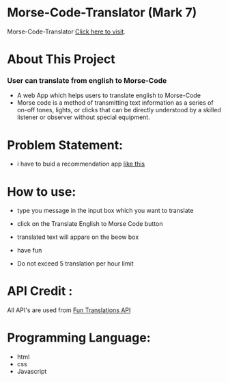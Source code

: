 # Morse-Code-Translator (Mark 7)

Morse-Code-Translator [Click here to visit](https://morse-code-translator-by-rohit.netlify.app/).

# About This Project
### User can translate from english to Morse-Code 
 - A web App which helps users to translate english to Morse-Code
 -  Morse code is a method of transmitting text information as a series of on-off tones,
 lights, or clicks that can be directly understood by a skilled listener or observer without special equipment.
 



# Problem Statement: 
 - i have to buid a recommendation app [like this ](https://neog.camp/guide/markSeven#markseven)


# How to use:
 - type you message in the input box which you want to translate 
 

 - click on the Translate English to Morse Code button
 - translated text will appare on the beow box
 

 - have fun
 - Do not exceed 5 translation per hour limit


# API Credit :
All API's are used from [Fun Translations API](https://funtranslations.com/morse)

# Programming Language:
 - html
 - css 
 - Javascript

